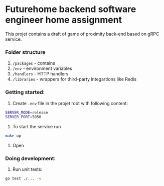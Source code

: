 # Futurehome backend software engineer home assignment

This projet contains a draft of game of proximity back-end based on gRPC service. 

### Folder structure
1. `/packages` - contains
2. `/env` - environment variables
3. `/handlers` - HTTP handlers
4. `/libraries` - wrappers for third-party integartions like Redis

### Getting started:

1. Create `.env` file in the projet root with following content:

```bash
SERVER_MODE=release
SERVER_PORT=5050
```

1. To start the service run
```bash
make up
```

1. Open

### Doing development:
1. Run unit tests:
```bash
go test ./... -v
```